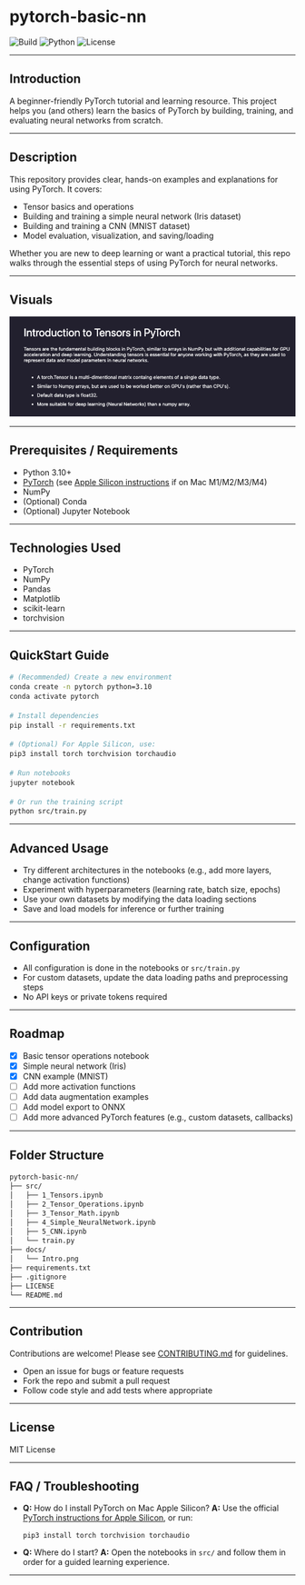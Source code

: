 # pytorch-basic-nn

![Build](https://img.shields.io/badge/build-passing-brightgreen)
![Python](https://img.shields.io/badge/python-3.10-blue)
![License](https://img.shields.io/github/license/ethanvillalovoz/pytorch-basic-nn)

---

## Introduction

A beginner-friendly PyTorch tutorial and learning resource. This project helps you (and others) learn the basics of PyTorch by building, training, and evaluating neural networks from scratch.

---

## Description

This repository provides clear, hands-on examples and explanations for using PyTorch. It covers:
- Tensor basics and operations
- Building and training a simple neural network (Iris dataset)
- Building and training a CNN (MNIST dataset)
- Model evaluation, visualization, and saving/loading

Whether you are new to deep learning or want a practical tutorial, this repo walks through the essential steps of using PyTorch for neural networks.

---

## Visuals

![Screenshot](docs/Intro.png)

---

## Prerequisites / Requirements

- Python 3.10+
- [PyTorch](https://pytorch.org/) (see [Apple Silicon instructions](https://pytorch.org/get-started/locally/) if on Mac M1/M2/M3/M4)
- NumPy
- (Optional) Conda
- (Optional) Jupyter Notebook

---

## Technologies Used

- PyTorch
- NumPy
- Pandas
- Matplotlib
- scikit-learn
- torchvision

---

## QuickStart Guide

```bash
# (Recommended) Create a new environment
conda create -n pytorch python=3.10
conda activate pytorch

# Install dependencies
pip install -r requirements.txt

# (Optional) For Apple Silicon, use:
pip3 install torch torchvision torchaudio

# Run notebooks
jupyter notebook

# Or run the training script
python src/train.py
```

---

## Advanced Usage

- Try different architectures in the notebooks (e.g., add more layers, change activation functions)
- Experiment with hyperparameters (learning rate, batch size, epochs)
- Use your own datasets by modifying the data loading sections
- Save and load models for inference or further training

---

## Configuration

- All configuration is done in the notebooks or `src/train.py`
- For custom datasets, update the data loading paths and preprocessing steps
- No API keys or private tokens required

---
<!-- 
## Automated Tests

Run all tests with:

```bash
pytest tests/
```

--- -->

## Roadmap

- [x] Basic tensor operations notebook
- [x] Simple neural network (Iris)
- [x] CNN example (MNIST)
- [ ] Add more activation functions
- [ ] Add data augmentation examples
- [ ] Add model export to ONNX
- [ ] Add more advanced PyTorch features (e.g., custom datasets, callbacks)

---

## Folder Structure

```
pytorch-basic-nn/
├── src/
│   ├── 1_Tensors.ipynb
│   ├── 2_Tensor_Operations.ipynb
│   ├── 3_Tensor_Math.ipynb
│   ├── 4_Simple_NeuralNetwork.ipynb
│   ├── 5_CNN.ipynb
│   └── train.py
├── docs/
│   └── Intro.png
├── requirements.txt
├── .gitignore
├── LICENSE
└── README.md
```

---

## Contribution

Contributions are welcome! Please see [CONTRIBUTING.md](CONTRIBUTING.md) for guidelines.

- Open an issue for bugs or feature requests
- Fork the repo and submit a pull request
- Follow code style and add tests where appropriate

---

## License

MIT License

---

## FAQ / Troubleshooting

- **Q:** How do I install PyTorch on Mac Apple Silicon?
  **A:** Use the official [PyTorch instructions for Apple Silicon](https://pytorch.org/get-started/locally/), or run:
  ```
  pip3 install torch torchvision torchaudio
  ```

- **Q:** Where do I start?
  **A:** Open the notebooks in `src/` and follow them in order for a guided learning experience.

---
